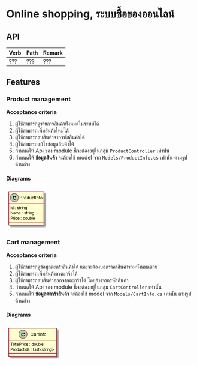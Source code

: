 # Online shopping, ระบบซื้อของออนไลน์

## API
|Verb|Path|Remark|
|--|--|--|
|???|???|???|


## Features
### Product management
**Acceptance criteria**
1. ผู้ใช้สามารถดูรายการสินค้าทั้งหมดในระบบได้
1. ผู้ใช้สามารถเพิ่มสินค้าใหม่ได้
1. ผู้ใช้สามารถลบสินค้าจากรหัสสินค้าได้
1. ผู้ใช้สามารถแก้ไขข้อมูลสินค้าได้
1. กำหนดให้ Api ของ module นี้จะต้องอยู่ในกลุ่ม `ProductController` เท่านั้น
1. กำหนดให้ **ข้อมูลสินค้า** จะต้องใช้ model จาก `Models/ProductInfo.cs` เท่านั้น ตามรูปด้านล่าง
#### Diagrams
![img](Diagrams/ProductInfo.png)

### Cart management
**Acceptance criteria**
1. ผู้ใช้สามารถดูข้อมูลตะกร้าสินค้าได้ และจะต้องบอกราคาสินค้ารวมทั้งหมดด้วย
1. ผู้ใช้สามารถเพิ่มสินค้าลงตะกร้าได้
1. ผู้ใช้สามารถลบสินค้าออกจากตะกร้าได้ โดยอ้างจากรหัสสินค้า
1. กำหนดให้ Api ของ module นี้จะต้องอยู่ในกลุ่ม `CartController` เท่านั้น
1. กำหนดให้ **ข้อมูลตะกร้าสินค้า** จะต้องใช้ model จาก `Models/CartInfo.cs` เท่านั้น ตามรูปด้านล่าง
#### Diagrams
![img](Diagrams/CartInfo.png)